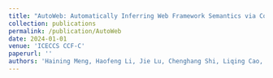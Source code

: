 ```yaml
---
title: "AutoWeb: Automatically Inferring Web Framework Semantics via Configuration Mutation"
collection: publications
permalink: /publication/AutoWeb
date: 2024-01-01
venue: 'ICECCS CCF-C'
paperurl: ''
authors: 'Haining Meng, Haofeng Li, Jie Lu, Chenghang Shi, Liqing Cao, Lian Li, lin Gao'
---
```

